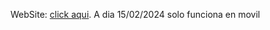 WebSite: [click aqui](https://vandalieu06.github.io/manosunidas/).
A dia 15/02/2024 solo funciona en movil
